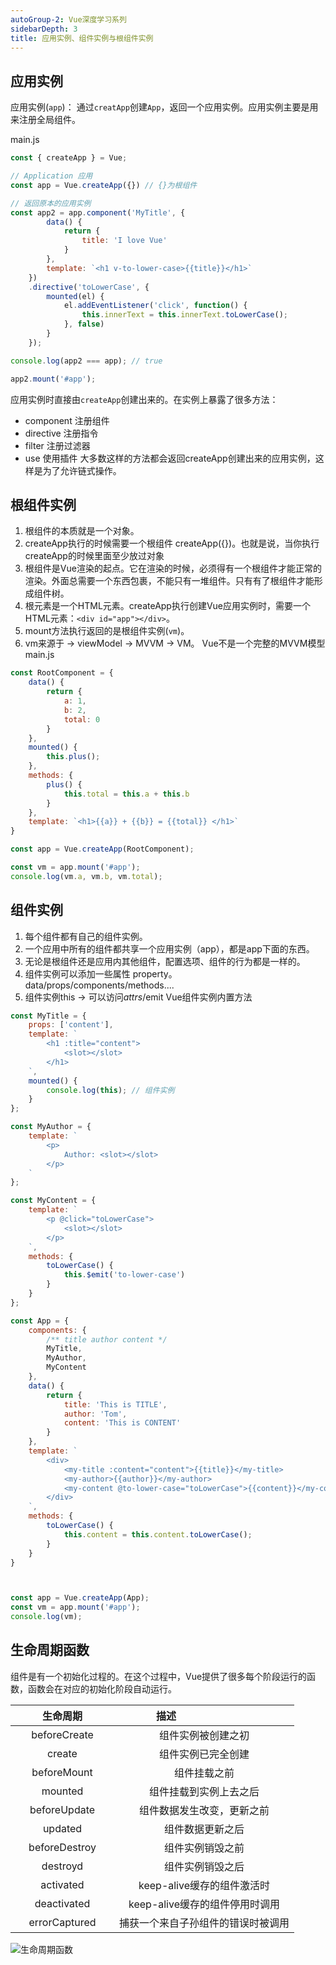 ```yaml
---
autoGroup-2: Vue深度学习系列
sidebarDepth: 3
title: 应用实例、组件实例与根组件实例
---
```



## 应用实例
应用实例(`app`)： 通过`creatApp`创建`App`，返回一个应用实例。应用实例主要是用来注册全局组件。

main.js
```javascript
const { createApp } = Vue;

// Application 应用
const app = Vue.createApp({}) // {}为根组件

// 返回原本的应用实例
const app2 = app.component('MyTitle', {
        data() {
            return {
                title: 'I love Vue'
            }
        },
        template: `<h1 v-to-lower-case>{{title}}</h1>`
    })
    .directive('toLowerCase', {
        mounted(el) {
            el.addEventListener('click', function() {
                this.innerText = this.innerText.toLowerCase();
            }, false)
        }
    });

console.log(app2 === app); // true

app2.mount('#app');
```
应用实例时直接由`createApp`创建出来的。在实例上暴露了很多方法：
 * component 注册组件
 * directive 注册指令
 * filter 注册过滤器
 * use 使用插件
大多数这样的方法都会返回createApp创建出来的应用实例，这样是为了允许链式操作。

## 根组件实例
1. 根组件的本质就是一个对象。
2. createApp执行的时候需要一个根组件 createApp({})。也就是说，当你执行createApp的时候里面至少放过对象
3. 根组件是Vue渲染的起点。它在渲染的时候，必须得有一个根组件才能正常的渲染。外面总需要一个东西包裹，不能只有一堆组件。只有有了根组件才能形成组件树。
4. 根元素是一个HTML元素。createApp执行创建Vue应用实例时，需要一个HTML元素：`<div id="app"></div>`。<br> 
5. mount方法执行返回的是根组件实例(`vm`)。
6. vm来源于 -> viewModel -> MVVM -> VM。 Vue不是一个完整的MVVM模型
main.js
```javascript
const RootComponent = {
    data() {
        return {
            a: 1,
            b: 2,
            total: 0
        }
    },
    mounted() {
        this.plus();
    },
    methods: {
        plus() {
            this.total = this.a + this.b
        }
    },
    template: `<h1>{{a}} + {{b}} = {{total}} </h1>`
}

const app = Vue.createApp(RootComponent);

const vm = app.mount('#app');
console.log(vm.a, vm.b, vm.total);
```

## 组件实例
1. 每个组件都有自己的组件实例。
2. 一个应用中所有的组件都共享一个应用实例（app），都是app下面的东西。
3. 无论是根组件还是应用内其他组件，配置选项、组件的行为都是一样的。
4.  组件实例可以添加一些属性 property。data/props/components/methods....
5.  组件实例this -> 可以访问$attrs/$emit Vue组件实例内置方法
```javascript
const MyTitle = {
    props: ['content'],
    template: `
        <h1 :title="content">
            <slot></slot>
        </h1>
    `,
    mounted() {
        console.log(this); // 组件实例
    }
};

const MyAuthor = {
    template: `
        <p>
            Author: <slot></slot>
        </p>
    `
};

const MyContent = {
    template: `
        <p @click="toLowerCase">
            <slot></slot>
        </p>
    `,
    methods: {
        toLowerCase() {
            this.$emit('to-lower-case')
        }
    }
};

const App = {
    components: {
        /** title author content */
        MyTitle,
        MyAuthor,
        MyContent
    },
    data() {
        return {
            title: 'This is TITLE',
            author: 'Tom',
            content: 'This is CONTENT'
        }
    },
    template: `
        <div>
            <my-title :content="content">{{title}}</my-title>
            <my-author>{{author}}</my-author>
            <my-content @to-lower-case="toLowerCase">{{content}}</my-content>
        </div>
    `,
    methods: {
        toLowerCase() {
            this.content = this.content.toLowerCase();
        }
    }
}



const app = Vue.createApp(App);
const vm = app.mount('#app');
console.log(vm);
```

## 生命周期函数
组件是有一个初始化过程的。在这个过程中，Vue提供了很多每个阶段运行的函数，函数会在对应的初始化阶段自动运行。

| <div style="width: 150px;">生命周期</div> | <div style="width: 150px;">描述</div> |
| :--------:   | :------: |
|beforeCreate|组件实例被创建之初|
|create|组件实例已完全创建|
|beforeMount|组件挂载之前|
|mounted|组件挂载到实例上去之后|
|beforeUpdate|组件数据发生改变，更新之前|
|updated|组件数据更新之后|
|beforeDestroy|组件实例销毁之前|
|destroyd|组件实例销毁之后|
|activated|keep-alive缓存的组件激活时|
|deactivated|keep-alive缓存的组件停用时调用|
|errorCaptured|捕获一个来自子孙组件的错误时被调用|

<img :src="$withBase('/framework/Vue/生命周期函数.png')" alt="生命周期函数" />

